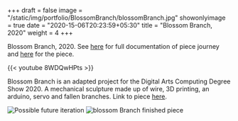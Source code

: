 +++
draft = false
image = "/static/img/portfolio/BlossomBranch/blossomBranch.jpg"
showonlyimage = true
date = "2020-15-06T20:23:59+05:30"
title = "Blossom Branch, 2020"
weight = 4
+++

Blossom Branch, 2020. See [here](http://meganbenson.me/projects/flowers-final-degree-show/) for full documentation of piece journey and [here](http://meganbenson.me/flowers) for the piece.
<!--more-->

{{< youtube 8WDQwHPts >}}


Blossom Branch is an adapted project for the Digital Arts Computing Degree Show 2020. A mechanical sculpture made up of wire, 3D printing, an arduino, servo and fallen branches. Link to piece [here](http://meganbenson.me/flowers). 

![Possible future iteration][3]
![blossom Branch finished piece][4]
<!--
![Flower Prototype][2]
![Blossom Branch][1]
-->

[1]: /static/img/portfolio/BlossomBranch/blossomBranchTitle.jpg
[2]: /static/img/portfolio/BlossomBranch/flowerPrototype.jpg
[3]: /static/img/portfolio/BlossomBranch/MockTree.png
[4]: /static/img/portfolio/BlossomBranch/blossomBranch.jpg
